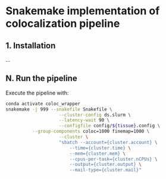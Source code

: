 # Snakemake implementation of colocalization pipeline

## 1. Installation

...


## N. Run the pipeline

Execute the pipeline with:
```bash
conda activate coloc_wrapper
snakemake -j 999 --snakefile Snakefile \
					--cluster-config ds.slurm \
					--latency-wait 90 \
					--configfile config/${tissue}.config \
          --group-components coloc=1000 finemap=1000 \
					--cluster \
					"sbatch --account={cluster.account} \
						--time={cluster.time} \
						--mem={cluster.mem} \
						--cpus-per-task={cluster.nCPUs} \
						--output={cluster.output} \
						--mail-type={cluster.mail}"
```
